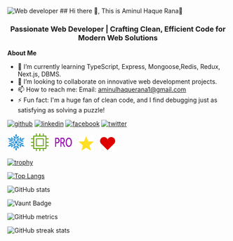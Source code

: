 ![Web developer](https://media.licdn.com/dms/image/v2/D5616AQG43y80BmPJkQ/profile-displaybackgroundimage-shrink_350_1400/profile-displaybackgroundimage-shrink_350_1400/0/1726493818587?e=1732147200&v=beta&t=rK09Uz9gKKEfK91hoWIwRAQ-ueWGTMR4tOFhsA-8CEE)
                  ## Hi there 👋, This is Aminul Haque Rana👋                             
<h3 align="center">Passionate Web Developer | Crafting Clean, Efficient Code for Modern Web Solutions </h3>


**About Me**
- 🌱 I’m currently learning TypeScript, Express, Mongoose,Redis, Redux, Next.js, DBMS. 
- 👯 I’m looking to collaborate on innovative web development projects.
- 📫 How to reach me: Email: aminulhaquerana1@gmail.com 
- ⚡ Fun fact: I'm a huge fan of clean code, and I find debugging just as satisfying as solving a puzzle! 


[<img src='https://cdn.jsdelivr.net/npm/simple-icons@3.0.1/icons/github.svg' alt='github' height='40'>](https://github.com/aminulhr)  [<img src='https://cdn.jsdelivr.net/npm/simple-icons@3.0.1/icons/linkedin.svg' alt='linkedin' height='40'>](https://www.linkedin.com/in/aminul-haque-rana-8a595223b//)  [<img src='https://cdn.jsdelivr.net/npm/simple-icons@3.0.1/icons/facebook.svg' alt='facebook' height='40'>](https://www.facebook.com/profile.php?id=100065364938702)  [<img src='https://cdn.jsdelivr.net/npm/simple-icons@3.0.1/icons/twitter.svg' alt='twitter' height='40'>](https://twitter.com/@AminulHaqu1057)  

<a href='https://archiveprogram.github.com/'><img src='https://raw.githubusercontent.com/acervenky/animated-github-badges/master/assets/acbadge.gif' width='40' height='40'></a> <a href='https://docs.github.com/en/developers'><img src='https://raw.githubusercontent.com/acervenky/animated-github-badges/master/assets/devbadge.gif' width='40' height='40'></a> <a href='https://github.com/pricing'><img src='https://raw.githubusercontent.com/acervenky/animated-github-badges/master/assets/pro.gif' width='40' height='40'></a> <a href='https://stars.github.com/'><img src='https://raw.githubusercontent.com/acervenky/animated-github-badges/master/assets/starbadge.gif' width='35' height='35'></a> <a href='https://docs.github.com/en/github/supporting-the-open-source-community-with-github-sponsors'><img src='https://raw.githubusercontent.com/acervenky/animated-github-badges/master/assets/sponsorbadge.gif' width='35' height='35'></a> 

[![trophy](https://github-profile-trophy.vercel.app/?username=aminulhr)](https://github.com/ryo-ma/github-profile-trophy)

[![Top Langs](https://github-readme-stats.vercel.app/api/top-langs/?username=aminulhr)](https://github.com/anuraghazra/github-readme-stats)

![GitHub stats](https://github-readme-stats.vercel.app/api?username=aminulhr&show_icons=true)  

![Vaunt Badge](https://api.vaunt.dev/v1/github/entities/aminulhr/contributions?format=svg&private=false)  

![GitHub metrics](https://metrics.lecoq.io/aminulhr)  

![GitHub streak stats](https://streak-stats.demolab.com/?user=aminulhr)  


